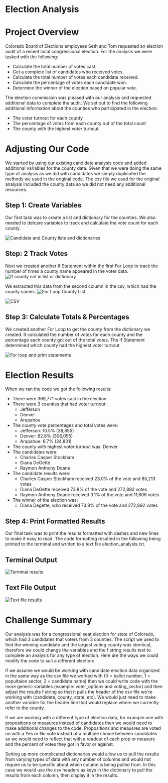 # Election Analysis

# Project Overview
Colorado Board of Elections employees Seth and Tom requested an election audit of a recent local congressional election. For the analysis we were tasked with the following:

- Calculate the total number of votes cast. 
- Get a complete list of candidates who received votes. 
- Calculate the total number of votes each candidate received. 
- Calculate the percentage of votes each candidate won.
- Determine the winner of the election based on popular vote.

The election commission was pleased with our analysis and requested additional data to complete the audit. We set out to find the following additional information about the counties who participated in the election: 
- The voter turnout for each county
- The percentage of votes from each county out of the total count
- The county with the highest voter turnout 

# Adjusting Our Code 
We started by using our existing candidate analysis code and added additional variables for the county data. Given that we were doing the same type of analysis as we did with candidates we simply duplicated the methods we used in the original code. The csv file we used for the original analysis included the county data so we did not need any additional resources. 

## Step 1: Create Variables
Our first task was to create a list and dictionary for the counties. We also needed to delcare variables to track and calculate the vote count for each county. 

![Candidate and County lists and dictionaries](https://user-images.githubusercontent.com/66224990/166068736-2c787f27-bf50-4336-a7c8-94bee4ab98f4.png)

## Step: 2 Track Votes
Next we created another If Statement within the first For Loop to track the number of times a county name appeared in the voter data. 
![If county not in list or dictionary](https://user-images.githubusercontent.com/66224990/166069260-f264ce23-f5a7-491a-8a60-ca9ec455095b.png)

We extracted this data from the second column in the csv, which had the county names. 
![For Loop County List](https://user-images.githubusercontent.com/66224990/166075646-05f29bab-165b-48fa-a1b1-f62ba2c07703.png)

![CSV](https://user-images.githubusercontent.com/66224990/166075508-a0683dd3-a224-4a70-9eb5-39adf42ea316.png)

## Step 3: Calculate Totals & Percentages
We created another For Loop to get the county from the dictionary we created. It calculated the number of votes for each county and the percentage each county got out of the total votes. The If Statement determined which county had the highest voter turnout.

![For loop and print statements](https://user-images.githubusercontent.com/66224990/166069263-6d8933f9-44e9-4f51-b52c-bc96a3abc511.png)

# Election Results
When we ran the code we got the following results:
- There were 369,771 votes cast in the election. 
- There were 3 counties that had voter turnout: 
	- Jefferson
	- Denver 
	- Arapahoe
- The county vote percentages and total votes were:
	- Jefferson: 10.5% (38,855)
	- Denver: 82.8% (306,055)
	- Arapahoe: 6.7% (24,801)
- The county with highest voter turnout was: Denver
- The candidates were: 
    - Charles Casper Stockham
    - Diana DeGette
    - Raymon Anthony Doane
- The candidate results were:
    - Charles Casper Stockham received 23.0% of the vote and 85,213 votes
    - Diana DeGette received 73.8% of the vote and 272,892 votes
    - Raymon Anthony Doane received 3.1% of the vote and 11,606 votes
- The winner of the election was: 
    - Diana Degette, who received 73.8% of the vote and 272,892 votes

## Step 4: Print Formatted Results
Our final task was to print the results formatted with dashes and new lines to make it easy to read. The code formatting resulted in the following being printed to the terminal and written to a text file election_analysis.txt.

## Terminal Output
![Terminal results](https://user-images.githubusercontent.com/66224990/166069124-5404da2c-8ff7-425c-99ff-6733ad77a753.png)


## Text File Output
![Text file results](https://user-images.githubusercontent.com/66224990/166069154-4c01c12b-9937-4255-9b3a-867f10c2cbd9.png)

# Challenge Summary
Our analysis was for a congressional seat election for state of Colorado, which had 3 candidates that voters from 3 counties. The script we used to find the winning candidate and the largest voting county was identical, therefore we could change the variables and the f string results text to complete an analysis for any type of election. Here are the ways we could modify the code to suit a different election:

If we assume we would be working with candidate election data organized in the same way as the csv file we worked with (0 = ballot number, 1 = popultaion sector, 2 = candidate name) then we could write code with the more generic variables (example: voter_options and voting_sector) and then adjust the results f string so that it pulls the header of the csv file we're working with (candidate, county, state, etc). We would just need to make another variable for the header line that would replace where we currently refer to the county.  

If we are working with a different type of election data, for example one with propositions or measures instead of candidates then we would need to make additional changes to the code. Propositions and meausres are voted on with a Yes or No vote instead of a multiple choice between candidates so we would need to reflect that with a readout of each prop or measure and the percent of votes they got in favor or against. 

Setting up more complicated dictionaries would allow us to pull the results from varying types of data with any number of columns and would not require us to be specific about which column is being pulled from. In this case we would use the csv headers as keys in the dictionary to pull the results from each column, then display it in the results. 



